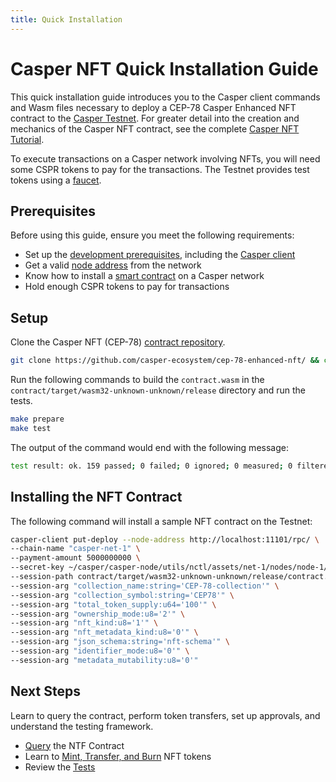 ```yaml
---
title: Quick Installation
---
```


# Casper NFT Quick Installation Guide

This quick installation guide introduces you to the Casper client commands and Wasm files necessary to deploy a CEP-78 Casper Enhanced NFT contract to the [Casper Testnet](https://testnet.cspr.live/). For greater detail into the creation and mechanics of the Casper NFT contract, see the complete [Casper NFT Tutorial](./full-installation-tutorial.md).

To execute transactions on a Casper network involving NFTs, you will need some CSPR tokens to pay for the transactions. The Testnet provides test tokens using a [faucet](https://docs.casper.network/users/testnet-faucet/).

## Prerequisites

Before using this guide, ensure you meet the following requirements:

- Set up the [development prerequisites](../../../../developers/prerequisites/), including the [Casper client](../../../../developers/prerequisites/#install-casper-client)
- Get a valid [node address](../../../../developers/prerequisites/#acquire-node-address-from-network-peers) from the network
- Know how to install a [smart contract](../../../../developers/cli/sending-deploys/) on a Casper network
- Hold enough CSPR tokens to pay for transactions

## Setup

Clone the Casper NFT (CEP-78) [contract repository](https://github.com/casper-ecosystem/cep-78-enhanced-nft/).

```bash
git clone https://github.com/casper-ecosystem/cep-78-enhanced-nft/ && cd cep-78-enhanced-nft
```

Run the following commands to build the `contract.wasm` in the `contract/target/wasm32-unknown-unknown/release` directory and run the tests.

```bash
make prepare
make test
```

The output of the command would end with the following message:

```bash
test result: ok. 159 passed; 0 failed; 0 ignored; 0 measured; 0 filtered out; finished in 15.33s
```

## Installing the NFT Contract

The following command will install a sample NFT contract on the Testnet:

```bash
casper-client put-deploy --node-address http://localhost:11101/rpc/ \
--chain-name "casper-net-1" \
--payment-amount 5000000000 \
--secret-key ~/casper/casper-node/utils/nctl/assets/net-1/nodes/node-1/keys/secret_key.pem \
--session-path contract/target/wasm32-unknown-unknown/release/contract.wasm \
--session-arg "collection_name:string='CEP-78-collection'" \
--session-arg "collection_symbol:string='CEP78'" \
--session-arg "total_token_supply:u64='100'" \
--session-arg "ownership_mode:u8='2'" \
--session-arg "nft_kind:u8='1'" \
--session-arg "nft_metadata_kind:u8='0'" \
--session-arg "json_schema:string='nft-schema'" \
--session-arg "identifier_mode:u8='0'" \
--session-arg "metadata_mutability:u8='0'"
```

## Next Steps

Learn to query the contract, perform token transfers, set up approvals, and understand the testing framework.

- [Query](./querying-NFTs.md) the NTF Contract
- Learn to [Mint, Transfer, and Burn](./interacting-with-NFTs.md) NFT tokens
- Review the [Tests](./testing-NFTs.md)